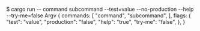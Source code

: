 $ cargo run -- command subcommand --test=value --no-production --help --try-me=false
Argv {
    commands: [
        "command",
        "subcommand",
    ],
    flags: {
        "test": "value",
        "production": "false",
        "help": "true",
        "try-me": "false",
    },
}